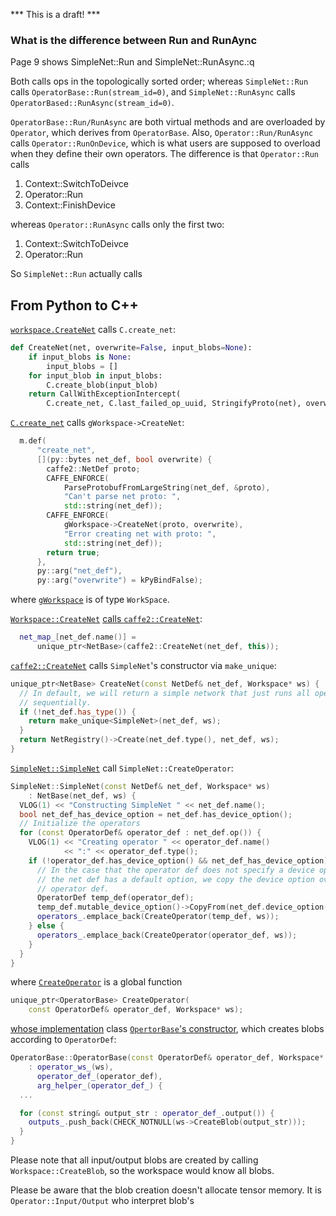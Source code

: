 *** This is a draft! ***


### What is the difference between Run and RunAync

Page 9 shows SimpleNet::Run and SimpleNet::RunAsync.:q

Both calls ops in the topologically sorted order; whereas `SimpleNet::Run` calls `OperatorBase::Run(stream_id=0)`, and `SimpleNet::RunAsync` calls `OperatorBased::RunAsync(stream_id=0)`.

`OperatorBase::Run/RunAsync` are both virtual methods and are overloaded by `Operator`, which derives from `OperatorBase`.  Also, `Operator::Run/RunAsync` calls `Operator::RunOnDevice`, which is what users are supposed to overload when they define their own operators.  The difference  is that `Operator::Run` calls 

1. Context::SwitchToDeivce
1. Operator::Run
1. Context::FinishDevice

whereas `Operator::RunAsync` calls only the first two:

1. Context::SwitchToDeivce
1. Operator::Run

So `SimpleNet::Run` actually calls 



## From Python to C++

[`workspace.CreateNet`](https://github.com/caffe2/caffe2/blob/master/caffe2/python/workspace.py#L144) calls `C.create_net`:

```python
def CreateNet(net, overwrite=False, input_blobs=None):
    if input_blobs is None:
        input_blobs = []
    for input_blob in input_blobs:
        C.create_blob(input_blob)
    return CallWithExceptionIntercept(
        C.create_net, C.last_failed_op_uuid, StringifyProto(net), overwrite)
```

[`C.create_net`](https://github.com/caffe2/caffe2/blob/master/caffe2/python/pybind_state.cc#L781) calls `gWorkspace->CreateNet`:

```cpp
  m.def(
      "create_net",
      [](py::bytes net_def, bool overwrite) {
        caffe2::NetDef proto;
        CAFFE_ENFORCE(
            ParseProtobufFromLargeString(net_def, &proto),
            "Can't parse net proto: ",
            std::string(net_def));
        CAFFE_ENFORCE(
            gWorkspace->CreateNet(proto, overwrite),
            "Error creating net with proto: ",
            std::string(net_def));
        return true;
      },
      py::arg("net_def"),
      py::arg("overwrite") = kPyBindFalse);
```


where [`gWorkspace`](https://github.com/caffe2/caffe2/blob/master/caffe2/python/pybind_state.cc#L33) is of type `WorkSpace`.

[`Workspace::CreateNet`](https://github.com/caffe2/caffe2/blob/master/caffe2/core/workspace.cc#L147) [calls `caffe2::CreateNet`](https://github.com/caffe2/caffe2/blob/master/caffe2/core/workspace.cc#L167):

```cpp
  net_map_[net_def.name()] =
      unique_ptr<NetBase>(caffe2::CreateNet(net_def, this));
```


[`caffe2::CreateNet`](https://github.com/caffe2/caffe2/blob/master/caffe2/core/net.cc#L65) calls `SimpleNet`'s constructor via `make_unique`:

```cpp
unique_ptr<NetBase> CreateNet(const NetDef& net_def, Workspace* ws) {
  // In default, we will return a simple network that just runs all operators
  // sequentially.
  if (!net_def.has_type()) {
    return make_unique<SimpleNet>(net_def, ws);
  }
  return NetRegistry()->Create(net_def.type(), net_def, ws);
}
```

[`SimpleNet::SimpleNet`](https://github.com/caffe2/caffe2/blob/master/caffe2/core/net.cc#L74) call `SimpleNet::CreateOperator`:

```cpp
SimpleNet::SimpleNet(const NetDef& net_def, Workspace* ws)
    : NetBase(net_def, ws) {
  VLOG(1) << "Constructing SimpleNet " << net_def.name();
  bool net_def_has_device_option = net_def.has_device_option();
  // Initialize the operators
  for (const OperatorDef& operator_def : net_def.op()) {
    VLOG(1) << "Creating operator " << operator_def.name()
            << ":" << operator_def.type();
    if (!operator_def.has_device_option() && net_def_has_device_option) {
      // In the case that the operator def does not specify a device option but
      // the net def has a default option, we copy the device option over to the
      // operator def.
      OperatorDef temp_def(operator_def);
      temp_def.mutable_device_option()->CopyFrom(net_def.device_option());
      operators_.emplace_back(CreateOperator(temp_def, ws));
    } else {
      operators_.emplace_back(CreateOperator(operator_def, ws));
    }
  }
}
```

where [`CreateOperator`](https://github.com/caffe2/caffe2/blob/master/caffe2/core/operator.h#L562) is a global function

```cpp
unique_ptr<OperatorBase> CreateOperator(
    const OperatorDef& operator_def, Workspace* ws);
```

[whose implementation](https://github.com/caffe2/caffe2/blob/master/caffe2/core/operator.cc#L60) class [`OpertorBase`'s constructor](https://github.com/caffe2/caffe2/blob/master/caffe2/core/operator.cc#L17), which creates blobs according to `OperatorDef`:

```cpp
OperatorBase::OperatorBase(const OperatorDef& operator_def, Workspace* ws)
    : operator_ws_(ws),
      operator_def_(operator_def),
      arg_helper_(operator_def_) {
  ...

  for (const string& output_str : operator_def_.output()) {
    outputs_.push_back(CHECK_NOTNULL(ws->CreateBlob(output_str)));
  }
}
```

Please note that all input/output blobs are created by calling `Workspace::CreateBlob`, so the workspace would know all blobs.

Please be aware that the blob creation doesn't allocate tensor memory.  It is `Operator::Input/Output` who interpret blob's 


